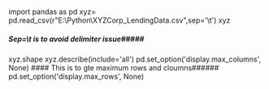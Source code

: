 import pandas as pd
xyz= pd.read_csv(r"E:\Python\XYZCorp_LendingData.csv",sep='\t')
xyz
##### Sep=\t is to avoid delimiter issue#####
xyz.shape
xyz.describe(include='all')
pd.set_option('display.max_columns', None) #### This is to gte maximum rows and cloumns######
pd.set_option('display.max_rows', None)
